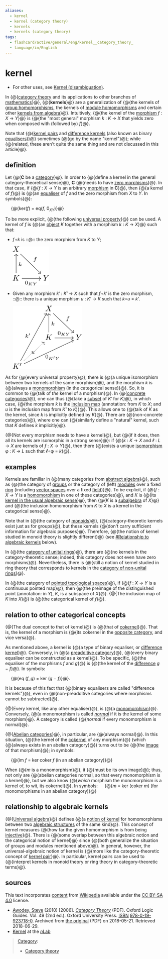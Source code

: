 ```yaml
---
aliases:
  - kernel
  - kernel (category theory)
  - kernels
  - kernels (category theory)
tags:
  - flashcard/active/general/eng/kernel__category_theory_
  - language/in/English
---
```


# kernel

- For other uses, see [Kernel \(disambiguation\)](kernel%20(disambiguation).md).

<!-- | ![](../../archives/Wikimedia%20Commons/Question%20book-new.svg) | This article __needs additional citations for [verification](https://en.wikipedia.org/wiki/Wikipedia:Verifiability)__. Please help [improve this article](https://en.wikipedia.org/wiki/Special:EditPage/Kernel%20%28category%20theory%29) by [adding citations to reliable sources](https://en.wikipedia.org/wiki/Help:Referencing%20for%20beginners). Unsourced material may be challenged and removed._Find sources:_ ["Kernel" category theory](https://www.google.com/search?as_eq=wikipedia&q=%22Kernel%22+category+theory) – [news](https://www.google.com/search?tbm=nws&q=%22Kernel%22+category+theory+-wikipedia&tbs=ar:1) __·__ [newspapers](https://www.google.com/search?&q=%22Kernel%22+category+theory&tbs=bkt:s&tbm=bks) __·__ [books](https://www.google.com/search?tbs=bks:1&q=%22Kernel%22+category+theory+-wikipedia) __·__ [scholar](https://scholar.google.com/scholar?q=%22Kernel%22+category+theory) __·__ [JSTOR](https://www.jstor.org/action/doBasicSearch?Query=%22Kernel%22+category+theory&acc=on&wc=on) _\(December 2009\)__\([Learn how and when to remove this message](https://en.wikipedia.org/wiki/Help:Maintenance%20template%20removal)\)_ | -->

In {@{[category theory](category%20theory.md) and its applications to other branches of [mathematics](mathematics.md)}@}, {@{__kernels__}@} are a generalization of {@{the kernels of [group homomorphisms](group%20homomorphism.md), the kernels of [module homomorphisms](module%20homomorphism.md) and certain other [kernels from algebra](kernel%20(algebra).md)}@}. Intuitively, {@{the kernel of the [morphism](morphism.md) _f_ : _X_ → _Y_}@} is {@{the "most general" morphism _k_ : _K_ → _X_ that yields zero when composed with \(followed by\) _f_}@}. <!--SR:!2026-01-28,298,342!2026-02-10,308,342!2025-05-15,83,282!2025-11-07,229,330!2026-02-16,313,342-->

Note that {@{[kernel pairs](kernel%20pair.md) and [difference kernels](difference%20kernel.md) \(also known as binary [equalisers](equaliser%20(mathematics).md)\)}@} sometimes {@{go by the name "kernel"}@}; while {@{related, these aren't quite the same thing and are not discussed in this article}@}. <!--SR:!2025-10-14,206,322!2026-03-14,333,342!2025-06-20,116,290-->

## definition

Let {@{__C__ be a [category](category%20theory.md)}@}. In order to {@{define a kernel in the general category-theoretical sense}@}, __C__ {@{needs to have [zero morphisms](zero%20morphism.md)}@}. In that case, if {@{_f_ : _X_ → _Y_ is an arbitrary [morphism](morphism.md) in __C__}@}, then {@{a kernel of _f_}@} is {@{an [equaliser](equaliser%20(mathematics).md) of _f_ and the zero morphism from _X_ to _Y_. In symbols}@}: <p> &emsp; {@{ker\(_f_\) = eq\(_f_, 0<sub>_XY_</sub>\)}@} <p> To be more explicit, {@{the following [universal property](universal%20property.md)}@} can be used. A kernel of _f_ is {@{an [object](object%20(category%20theory).md) _K_ together with a morphism _k_ : _K_ → _X_}@} such that: <!--SR:!2026-01-28,298,342!2026-03-17,336,342!2025-10-14,207,322!2025-10-17,208,322!2026-02-15,311,342!2025-08-21,151,302!2025-06-27,115,302!2025-11-20,240,330!2026-02-14,311,342-->

- _f_<!-- markdown separator -->&hairsp;∘<!-- markdown separator -->_k_ is ::@:: the zero morphism from _K_ to _Y_; <p> ![This diagram visualises the first property of kernels in category theory.](../../archives/Wikimedia%20Commons/First%20property%20of%20the%20kernel.svg) <!--SR:!2025-09-22,180,310!2025-08-23,169,322-->
- Given any morphism _k′_ : _K′_ → _X_ such that _f_<!-- markdown separator -->&hairsp;∘<!-- markdown separator -->_k′_ is the zero morphism, ::@:: there is a unique morphism _u_ : _K′_ → _K_ such that _k_<!-- markdown separator -->∘<!-- markdown separator -->_u_ = _k′_. <p> ![This commutative diagram visualises the properties of kernels in category theory.](../../archives/Wikimedia%20Commons/Properties%20of%20a%20kernel.svg) <!--SR:!2025-05-26,90,282!2025-09-09,166,270-->

As for {@{every universal property}@}, there is {@{a unique isomorphism between two kernels of the same morphism}@}, and the morphism _k_ is {@{always a [monomorphism](monomorphism.md) \(in the categorical sense\)}@}. So, it is common to {@{talk of _the_ kernel of a morphism}@}. In {@{[concrete categories](concrete%20categories.md)}@}, one can thus {@{take a [subset](subset.md) of _K′_ for _K_}@}, in which case, {@{the morphism _k_ is the [inclusion map](inclusion%20map.md) (annotation: from _K_ to _X_; and _u_ is the inclusion map from _K'_ to _K_)}@}. This allows one to {@{talk of _K_ as the kernel, since _k_ is implicitly defined by _K_}@}. There are {@{non-concrete categories}@}, where one can {@{similarly define a "natural" kernel, such that _K_ defines _k_ implicitly}@}. <!--SR:!2025-12-02,251,330!2025-08-24,170,322!2025-08-06,142,302!2026-03-14,333,342!2025-05-25,99,302!2026-02-16,312,342!2025-08-15,159,310!2026-03-13,332,342!2026-02-01,300,342!2025-08-19,162,310-->

{@{Not every morphism needs to have a kernel}@}, but {@{if it does, then all its kernels are isomorphic in a strong sense}@}: if {@{_k_ : _K_ → _X_ and _ℓ_ : _L_ → _X_ are kernels of _f_ : _X_ → _Y_}@}, then there {@{exists a unique [isomorphism](isomorphism.md) φ : _K_ → _L_ such that _ℓ_<!-- markdown separator -->∘φ = _k_}@}. <!--SR:!2025-11-13,218,322!2025-08-10,159,322!2025-08-23,170,322!2025-10-10,203,322-->

## examples

Kernels are familiar in {@{many categories from [abstract algebra](abstract%20algebra.md)}@}, such as {@{the category of [groups](group%20(algebra).md) or the category of \(left\) [modules](module%20(mathematics).md) over a fixed [ring](ring%20(mathematics).md) \(including [vector spaces](vector%20space.md) over a fixed [field](field%20(mathematics).md)\)}@}. To be explicit, if {@{_f_ : _X_ → _Y_ is a [homomorphism](homomorphism.md) in one of these categories}@}, and _K_ is {@{its [kernel in the usual algebraic sense](kernel%20(algebra).md)}@}, then {@{_K_ is a [subalgebra](subalgebra.md) of _X_}@} and {@{the inclusion homomorphism from _K_ to _X_ is a kernel in the categorical sense}@}. <!--SR:!2026-02-07,305,342!2025-07-26,120,250!2025-05-25,99,302!2026-02-14,310,342!2025-11-04,213,322!2025-08-27,173,322-->

Note that in {@{the category of [monoids](monoid.md)}@}, {@{category-theoretic kernels exist just as for groups}@}, but these kernels {@{don't carry sufficient information for algebraic purposes}@}. Therefore, {@{the notion of kernel studied in monoid theory is slightly different}@} \(see [\#Relationship to algebraic kernels](#relationship%20to%20algebraic%20kernels) below\). <!--SR:!2025-08-11,160,322!2025-05-29,90,282!2025-12-07,255,330!2026-01-30,300,342-->

In {@{the [category of unital rings](category%20of%20rings.md)}@}, there are {@{no kernels in the category-theoretic sense; indeed, this category does not even have zero morphisms}@}. Nevertheless, there is {@{still a notion of kernel studied in ring theory that corresponds to kernels in the [category of non-unital rings](category%20of%20rings.md#rings%20without%20identity)}@}. <!--SR:!2025-10-17,208,322!2026-02-11,309,342!2025-04-20,71,282-->

In {@{the category of [pointed topological spaces](pointed%20space.md)}@}, if {@{_f_ : _X_ → _Y_ is a continuous pointed map}@}, then {@{the preimage of the distinguished point (annotation: in _Y_), _K_, is a subspace of _X_}@}. {@{The inclusion map of _K_ into _X_}@} is {@{the categorical kernel of _f_}@}. <!--SR:!2025-10-13,205,322!2026-01-28,298,342!2026-02-06,304,342!2026-03-15,334,342!2025-09-28,195,322-->

## relation to other categorical concepts

{@{The dual concept to that of kernel}@} is {@{that of [cokernel](cokernel.md)}@}. That is, the kernel of a morphism is {@{its cokernel in the [opposite category](opposite%20category.md), and vice versa}@}. <!--SR:!2026-01-26,296,342!2026-02-05,304,342!2026-03-16,335,342-->

As mentioned above, a kernel is {@{a type of binary equaliser, or [difference kernel](difference%20kernel.md)}@}. Conversely, in {@{a [preadditive category](preadditive%20category.md)}@}, {@{every binary equaliser can be constructed as a kernel}@}. To be specific, {@{the equaliser of the morphisms _f_ and _g_}@} is {@{the kernel of the [difference](subtraction.md) _g_ − _f_}@}. In symbols: <p> &emsp; {@{eq \(_f_, <!-- markdown separator -->_g_\) = ker \(_g_ − _f_\)}@}. <p> It is because of this fact that {@{binary equalisers are called "difference kernels"}@}, even in {@{non-preadditive categories where morphisms cannot be subtracted}@}. <!--SR:!2026-01-29,299,342!2025-05-27,90,282!2026-02-15,312,342!2025-11-04,213,322!2026-01-27,297,342!2025-08-12,160,310!2025-11-14,234,330!2025-06-26,114,302-->

{@{Every kernel, like any other equaliser}@}, is {@{a [monomorphism](monomorphism.md)}@}. Conversely, {@{a monomorphism is called _[normal](normal%20morphism.md)_ if it is the kernel of some morphism}@}. A category is called {@{_normal_ if every monomorphism is normal}@}. <!--SR:!2026-01-29,299,342!2025-10-06,204,322!2025-08-26,168,310!2025-09-11,171,310-->

{@{[Abelian categories](abelian%20categories.md)}@}, in particular, are {@{always normal}@}. In this situation, {@{the kernel of the [cokernel](cokernel.md) of any morphism}@} \(which {@{always exists in an abelian category}@}\) turns out to be {@{the [image](image%20(category%20theory).md) of that morphism}@}; in symbols: <p> &emsp; {@{im _f_ = ker coker _f_ \(in an abelian category\)}@} <p> When {@{_m_ is a monomorphism}@}, it {@{must be its own image}@}; thus, not only are {@{abelian categories normal, so that every monomorphism is a kernel}@}, but we also know {@{_which_ morphism the monomorphism is a kernel of, to wit, its cokernel}@}. In symbols: &emsp; {@{_m_ = ker \(coker _m_\) \(for monomorphisms in an abelian category\)}@} <!--SR:!2025-12-07,255,330!2025-09-30,197,322!2025-08-14,158,310!2026-01-30,300,342!2025-10-12,204,322!2025-10-11,204,322!2025-08-12,157,310!2026-02-21,317,342!2025-05-08,59,282!2025-05-23,86,270!2025-06-01,93,282-->

## relationship to algebraic kernels

{@{[Universal algebra](universal%20algebra.md)}@} defines {@{a [notion of kernel](kernel%20(universal%20algebra).md) for homomorphisms between two [algebraic structures](algebraic%20structure.md) of the same kind}@}. This concept of kernel measures {@{how far the given homomorphism is from being [injective](injective.md)}@}. There is {@{some overlap between this algebraic notion and the categorical notion of kernel}@} since {@{both generalize the situation of groups and modules mentioned above}@}. In general, however, the universal-algebraic notion of kernel is {@{more like the category-theoretic concept of [kernel pair](kernel%20pair.md)}@}. In particular, kernel pairs can be used to {@{interpret kernels in monoid theory or ring theory in category-theoretic terms}@}. <!--SR:!2026-03-12,331,342!2025-08-09,158,322!2025-11-15,236,330!2025-10-23,213,322!2025-10-01,198,322!2025-10-23,213,322!2025-05-12,80,282-->

## sources

This text incorporates [content](https://en.wikipedia.org/wiki/kernel_(category_theory)) from [Wikipedia](Wikipedia.md) available under the [CC BY-SA 4.0](https://creativecommons.org/licenses/by-sa/4.0/) license.

- <a id="CITEREFAwodey2010"></a> [Awodey, Steve](Steve%20Awodey.md) \(2010\) \[2006\]. [_Category Theory_](https://web.archive.org/web/20180521155021/http://angg.twu.net/MINICATS/awodey__category_theory.pdf) \(PDF\). Oxford Logic Guides. Vol. 49 \(2nd ed.\). Oxford University Press. [ISBN](ISBN%20(identifier).md) [978-0-19-923718-0](https://en.wikipedia.org/wiki/Special:BookSources/978-0-19-923718-0). Archived from [the original](http://angg.twu.net/MINICATS/awodey__category_theory.pdf) \(PDF\) on 2018-05-21. Retrieved 2018-06-29.
- [Kernel](https://ncatlab.org/nlab/show/kernel) at the [_n_<!-- markdown separator -->Lab](nLab.md)

> [Category](https://en.wikipedia.org/wiki/Help:Category):
>
> - [Category theory](https://en.wikipedia.org/wiki/Category:Category%20theory)
